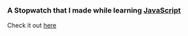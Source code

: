 ### A Stopwatch that I made while learning [JavaScript](https://github.com/aditya8raj/javascript)

Check it out [here](https://api-pokemon-2077.vercel.app)
